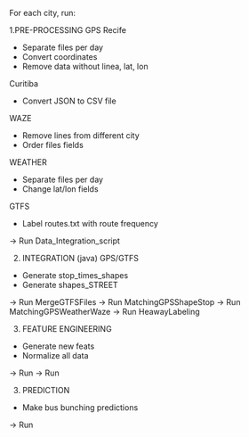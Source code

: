 For each city, run:

1.PRE-PROCESSING
GPS
Recife
- Separate files per day
- Convert coordinates
- Remove data without linea, lat, lon

Curitiba
- Convert JSON to CSV file


WAZE
- Remove lines from different city
- Order files fields


WEATHER
- Separate files per day
- Change lat/lon fields


GTFS
- Label routes.txt with route frequency


-> Run Data_Integration_script


2. INTEGRATION (java)
GPS/GTFS
- Generate stop_times_shapes
- Generate shapes_STREET

-> Run MergeGTFSFiles
-> Run MatchingGPSShapeStop
-> Run MatchingGPSWeatherWaze
-> Run HeawayLabeling


3. FEATURE ENGINEERING
- Generate new feats
- Normalize all data

-> Run
-> Run


3. PREDICTION
- Make bus bunching predictions

-> Run